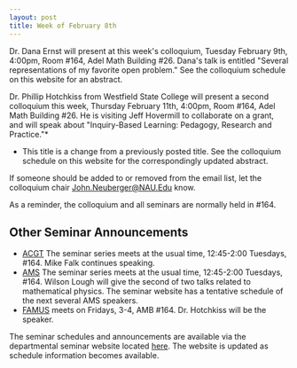 ```yaml
---
layout: post
title: Week of February 8th
---
```


Dr. Dana Ernst will present at this week's colloquium, Tuesday February 9th, 4:00pm,
Room #164, Adel Math Building #26.
Dana's talk is entitled "Several representations of my favorite open problem."
See the colloquium schedule on this website for an abstract.

Dr. Phillip Hotchkiss from Westfield State College will present a second colloquium this week, Thursday February 11th, 4:00pm,
Room #164, Adel Math Building #26.  He is visiting Jeff Hovermill to collaborate on a grant, and will
speak about "Inquiry-Based Learning: Pedagogy, Research and Practice."*  
* This title is a change from a previously posted title. 
See the colloquium schedule on this website for the correspondingly updated abstract.

If someone should be added to or removed from the email list, 
let the colloquium chair John.Neuberger@NAU.Edu know.

As a reminder, the colloquium and all seminars are normally held in #164.

## Other Seminar Announcements ##

- [ACGT](acgtSpring2016) The seminar series meets at the usual time, 12:45-2:00 Tuesdays, #164.
     Mike Falk continues speaking.
- [AMS](amsSpring2016) The seminar series meets at the usual time, 12:45-2:00 Tuesdays, #164.
        Wilson Lough will give the second of two talks related to mathematical physics.
        The seminar website has a tentative schedule of the next several AMS speakers.
- [FAMUS](famusSpring2016) meets on Fridays, 3-4, AMB #164.  Dr. Hotchkiss will be the speaker.

The seminar schedules and announcements are available via the departmental seminar website located [here](http://naumathstat.github.io/seminars).
The website is updated as  schedule information becomes available.


